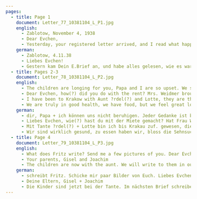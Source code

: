 ```yaml
---
pages:
  - title: Page 1
    document: Letter_77_10381104_L_P1.jpg
    english:
      - Zablotow, November 4, 1938
      - Dear Evchen,
      - Yesterday, your registered letter arrived, and I read what happened. Well, dear Evchen, we wrote again to Krakow, so that the district administration will be informed immediately when the return transport will start. We await this with great anticipation, we will return immediately if we can. We were on the road for 4 days, the first days we slept at relatives' houses, it is too cramped there. So we got unfurnished rooms with a kitchen, and the committee set up beds, tables, and chairs. People are very helpful here. I am just happy that people are helping you so much, and we will never forget this!
    german:
      - Zablotow, 4.11.38
      - Liebes Evchen!
      - Gestern kam Dein E.Brief an, und habe alles gelesen, wie es war. Nun, liebes Evchen, haben wir nochmals nach Krakau geschrieben, dann bekommt die Bezirkshauptmannschaft sofort Bescheid, wann der Rücktransport losgeht. Wir erwarten denselben mit großer Sehnsucht, wir kommen, wenn wir können, sofort zurück. Wir waren 4 Tage unterwegs, die ersten Tage schliefen wir bei Verwandten, da ist es zu eng. So haben wir leere Räume mit Küche bekommen, und das Komite[e] hat Betten Tische + Stühle aufgestellt. Die Hilfsbereitschaft ist hier sehr groß. Ich bin nur glücklich, daß dir so beigestanden wird und sowas werden wir nie vergessen! Die Kinder sehnen sich nach
  - title: Pages 2-3
    document: Letter_78_10381104_L_P2.jpg
    english:
      - The children are longing for you, Papa and I are so upset. We should see each other before you leave to join Fritz! We hope that a decision will be made soon.
      - Dear Evchen, how(?) did you do with the rent? Mrs. Weidmer brought the laundry. Put it in the cupboard. Maybe someone will help you put the list together now. You can have someone open the desk and the sideboard, I have the keys in my pocket. Did you finish H. with ??? Please tell me about everything. I have so much to write, but my thoughts are still so confused.
      - I have been to Krakow with Aunt ?rdel(?) and Lotte, they are there, but they haven't written me yet. Gabers(?) are also in Kr. with relatives, Filix(?) Simon and Brotsa(?) are with us. The others are at home, it seems. Cancel the phone, or have you already done so? Rolls(?) have to be paid for the week, as well as milk until Friday. Do you have to turn in the butter cards? They are in the old folder between the ???.
      - We are truly in good health, we have food, but we feel great longing. Löwensteins send their warmest greetings, and I will never forget that they took care of you so lovingly. Gisel asks you to call Helga when you have time, and ask her for those addresses. Ask her to write to her when she has time. We wrote to Manns, didn’t P. have some contract work from this company? Mr. Mann will get those contracts for us and give you the money. I will also write to Messerschmidts with the next letter, please give them my regards. Did Rose(..?) start cooking?
    german:
      - dir, Papa + ich können uns nicht beruhigen. Jeder Gedanke ist bei dir.  Wir müssten uns noch sehen, ehe du zu Fritz rüberfährst! Hoffentlich ist bald die Entscheidung.
      - Liebes Evchen, wie(?) hast du mit der Miete gemacht? Hat Frau Weidmer die Wäsche gebracht. Tue sie in den Schreank. Vielleicht hilft dir nun jemand bei der Aufstellung. Schreibtisch + Büffet lasse dir öffnen, ich habe die Schlüssel in meiner Tasche. Hast du mit ??? H. erledigt? Bitte schreibe mir über alles. Ich hätte soviel zu screiben, aber meine Gedanken sind noch so durcheinander.
      - Mit Tante ?rdel(?) + Lotte bin ich bis Krakau zuf. gewesen, die sind dort, haben mir aber noch nicht geschrieben. Gabers(?) sind auch in Kr. bei Verwandten, Filix(?) Simon + Brotsa(?) sind bei uns. Die anderen sind, schein es, zu Hause. Melde doch das Telefon ab, oder hast du schon. Brötchen(?) war die Woche zu zahlen, ebenfalls bis Freitag die Milch. Ob man die Butterkarten abgeben muß? Die sind im alten Ordner zwischen den ???.
      - Wir sind wirklich gesund, zu essen haben wir, bloss die Sehnsucht ist groß. Löwensteins sag herzlichste Grüße, und ich werte es nie vergessen, dass sie sich deiner so liebevoll angenommen haben. Grüße alle. Giesel bittet dich, Helga mal anzurufen, ihr die Adressen zu sagen. Sie möchte ihr mal schreiben. Manns haben wir geschrieben, P. hatte doch paar(?) Aufträge von der Firma. Herr Mann besorgt die uns, und giebt dir das Geld. Messerschmidts schreibe ich im nächsten Brief mit, grüße sie. Hat Rose(..?) mit Kochen angefangen? Was
  - title: Page 4
    document: Letter_79_10381104_L_P3.jpg
    english:
      - What does Fritz write? Send me a few pictures of you. Dear Evchen, sending you love and 1000 kisses.
      - Your parents, Gisel and Joachim
      - The children are now with the aunt. We will write to them in our next letter. The letter must be mailed by 4 o’clock.
    german:
      - schreibt Fritz. Schicke mir paar Bilder von Euch. Liebes Evchen, wir grüßen + küßen Dich 1000mal
      - Deine Eltern, Gisel + Joachim
      - Die Kinder sind jetzt bei der Tante. Im nächsten Brief schreiben sie an. Der Brief muß bis 4 ° weg.
---
```

  